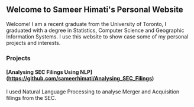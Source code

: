 ## Welcome to Sameer Himati's Personal Website

Welcome! I am a recent graduate from the University of Toronto, I graduated with a degree in Statistics, Computer Science and Geographic Information Systems. I use this website to show case some of my personal projects and interests.

### Projects

#### [Analysing SEC Filings Using NLP] (https://github.com/sameerhimati/Analysing_SEC_Filings)
I used Natural Language Processing to analyse Merger and Acquisition filings from the SEC.
